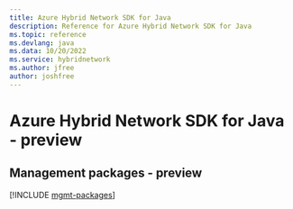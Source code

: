 ```yaml
---
title: Azure Hybrid Network SDK for Java
description: Reference for Azure Hybrid Network SDK for Java
ms.topic: reference
ms.devlang: java
ms.data: 10/20/2022
ms.service: hybridnetwork
ms.author: jfree
author: joshfree
---
```

# Azure Hybrid Network SDK for Java - preview

## Management packages - preview
[!INCLUDE [mgmt-packages](hybrid-network-mgmt-index.md)]